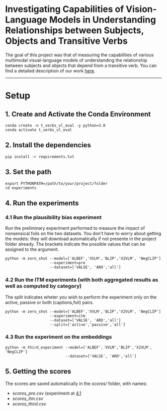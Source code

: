 # Investigating Capabilities of Vision-Language Models in Understanding Relationships between Subjects, Objects and Transitive Verbs
The goal of this project was that of measuring the capabilities of various multimodal visual-language models of understanding the relationship between subjects and objects that depend from a transitive verb.
You can find a detailed description of our work [here](https://drive.google.com/file/d/1Iw0JbckMY9aJNIdrapcn7CNfK47r0uys/view?usp=sharing).

---
# Setup
## 1. Create and Activate the Conda Environment
```
conda create -n t_verbs_vl_eval -y python=3.8
conda activate t_verbs_vl_eval
```
## 2. Install the dependencies
```
pip install -r requirements.txt
```
## 3. Set the path
```
export PYTHONPATH=/path/to/your/project/folder
cd experiments
```
## 4. Run the experiments
### 4.1 Run the plausibility bias experiment
Run the preliminary experiment performed to measure the impact of nonsensical foils on the two datasets. You don't have to worry about getting the models: they will download automatically if not presente in the project folder already.
The brackets indicate the possible values that can be assigned to the argument.

```
python -m zero_shot --model=['ALBEF','XVLM','BLIP','X2VLM', 'NegCLIP']
                    --experiment=pre
                    --dataset=['VALSE', 'ARO','all']
```
### 4.2 Run the ITM experiments (with both aggregated results as well as computed by category)
The split indicates wheter you wish to perform the experiment only on the active, passive or both (captions,foil) pairs.
```
python -m zero_shot --model=['ALBEF','XVLM','BLIP','X2VLM', 'NegCLIP']
                    --experiment=itm
                    --dataset=['VALSE', 'ARO','all']
                    --split=['active','passive','all']
```
### 4.3 Run the experiment on the embeddings 
```
python -m third_experiment --model=['ALBEF','XVLM','BLIP','X2VLM', 'NegCLIP']
                           --dataset=['VALSE', 'ARO','all']
```
## 5. Getting the scores
The scores are saved automatically in the *scores/* folder, with names: 
- *scores_pre.csv* (experiment at [4.1](###4-1-run-the-plausibility-bias-experiment)
- *scores_itm.csv*
- *scores_third.csv*

